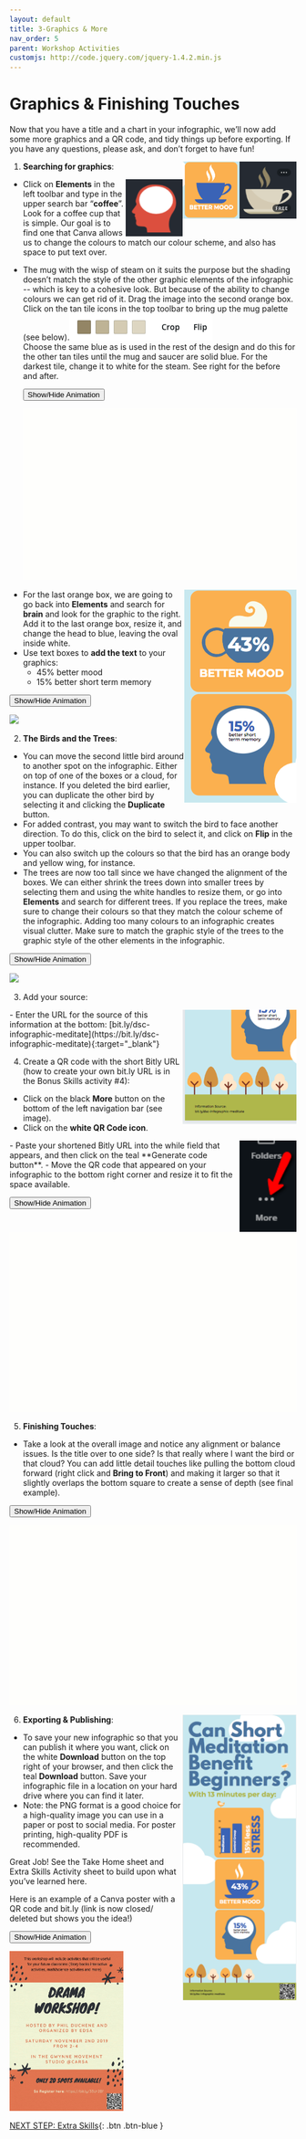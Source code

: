 ```yaml
---
layout: default
title: 3-Graphics & More
nav_order: 5
parent: Workshop Activities
customjs: http://code.jquery.com/jquery-1.4.2.min.js
---
```

# Graphics & Finishing Touches
Now that you have a title and a chart in your infographic, we’ll now add some more graphics and a QR code, and tidy things up before exporting. If you have any questions, please ask, and don’t forget to have fun!

1. **Searching for graphics**:
 <img src="images//infographics-graphics-02.png" style="float:right;width:100px;height:100px;" alt="Coffee mug infographic image"><img src="images//infographics-graphics-03.png" style="float:right;width:100px;height:100px;" alt="Coffee mug infographic image"> 
 <img src="images//infographics-graphics-04.png" style="float:right;width:100px;height:100px;" alt="brain infographic image"> 

 - Click on **Elements** in the left toolbar and type in the upper search bar “**coffee**”. Look for a coffee cup that is simple. Our goal is to find one that Canva allows us to change the colours to match our colour scheme, and also has space to put text over. 
 - The mug with the wisp of steam on it suits the purpose but the shading doesn’t match the style of the other graphic elements of the infographic -- which is key to a cohesive look. But because of the ability to change colours we can get rid of it. Drag the image into the second orange box. Click on the tan tile icons in the top toolbar to bring up the mug palette (see below).![Colour palette](/images/infographics-graphics-01.png)<br> Choose the same blue as is used in the rest of the design and do this for the other tan tiles until the mug and saucer are solid blue. For the darkest tile, change it to white for the steam. See right for the before and after. 

   <button onclick="toggle('gif1')">Show/Hide Animation</button>
    <div id="gif1">
      <img src="images/infographics-graphics-05.gif"> <br>
     </div>

 <img src="images//infographics-graphics-07.png" style="float:right" alt="45% better mood and 15% better short term memory graphics">

 - For the last orange box, we are going to go back into **Elements** and search for **brain** and look for the graphic to the right. Add it to the last orange box, resize it, and change the head to blue, leaving the oval inside white. 
 - Use text boxes to **add the text** to your graphics:
      - 45% better mood
      - 15% better short term memory

  <button onclick="toggle('gif2')">Show/Hide Animation</button>
    <div id="gif2">
      <img src="images/infographics-graphics-08.gif"> <br>
     </div>

2. **The Birds and the Trees**:
  - You can move the second little bird around to another spot on the infographic. Either on top of one of the boxes or a cloud, for instance. If you deleted the bird earlier, you can duplicate the other bird by selecting it and clicking the **Duplicate** button.
  - For added contrast, you may want to switch the bird to face another direction. To do this, click on the bird to select it, and click on **Flip** in the upper toolbar. 
  - You can also switch up the colours so that the bird has an orange body and yellow wing, for instance. 
  - The trees are now too tall since we have changed the alignment of the boxes. We can either shrink the trees down into smaller trees by selecting them and using the white handles to resize them, or go into **Elements** and search for different trees. If you replace the trees, make sure to change their colours so that they match the colour scheme of the infographic. Adding too many colours to an infographic creates visual clutter. Make sure to match the graphic style of the trees to the graphic style of the other elements in the infographic.

  <button onclick="toggle('gif3')">Show/Hide Animation</button>
    <div id="gif3">
      <img src="images/infographics-graphics-09.gif"> <br>
     </div>


3. Add your source:
  <img src="images//infographics-graphics-10.png" style="float:right;width:200px;height:200px;" alt="Image of infographic with source."> 
- Enter the URL for the source of this information at the bottom: [bit.ly/dsc-infographic-meditate](https://bit.ly/dsc-infographic-meditate){:target="_blank"}

4. Create a QR code with the short Bitly URL (how to create your own bit.ly URL is in the Bonus Skills activity #4):
 - Click on the black **More** button on the bottom of the left navigation bar (see image).
 - Click on the **white QR Code icon**.
  <img src="images//infographics-graphics-11.png" style="float:right;width:100px;height:160px;" alt="More option on navigation bar"> 
 - Paste your shortened Bitly URL into the while field that appears, and then click on the teal **Generate code button**.
 - Move the QR code that appeared on your infographic to the bottom right corner and resize it to fit the space available.

  <button onclick="toggle('gif4')">Show/Hide Animation</button>
    <div id="gif4">
      <img src="images/infographics-graphics-12.gif"> <br>
    </div>

5. **Finishing Touches**:
  - Take a look at the overall image and notice any alignment or balance issues. Is the title over to one side? Is that really where I want the bird or that cloud? You can add little detail touches like pulling the bottom cloud forward (right click and **Bring to Front**) and making it larger so that it slightly overlaps the bottom square to create a sense of depth (see final example). 

  <button onclick="toggle('gif5')">Show/Hide Animation</button>
    <div id="gif5">
      <img src="images/infographics-graphics-13.gif"> <br>
     </div>

<img src="images//infographics-graphics-15.png" style="float:right;width:200px;height:500px;" alt="Complete infographic."> 

6. **Exporting & Publishing**:
  - To save your new infographic so that you can publish it where you want, click on the white **Download** button on the top right of your browser, and then click the teal **Download** button. Save your infographic file in a location on your hard drive where you can find it later.
  - Note: the PNG format is a good choice for a high-quality image you can use in a paper or post to social media. For poster printing, high-quality PDF is recommended.

Great Job! See the Take Home sheet and Extra Skills Activity sheet to build upon what you’ve learned here.

Here is an example of a Canva poster with a QR code and bit.ly (link is now closed/ deleted but shows you the idea!)<br>

  <button onclick="toggle('gif5')">Show/Hide Animation</button>
    <div id="gif5">
      <img src="images//infographics-graphics-16.gif" style="width:200px;height:280px;" alt="Example with QR code."> <br>
     </div>

<script>  

    function toggle(input) {
        var x = document.getElementById(input);
        if (x.style.display === "none") {
            x.style.display = "block";
        } else {
            x.style.display = "none";
        }
    }
</script>

[NEXT STEP: Extra Skills](4-canva-extra-skills.html){: .btn .btn-blue }
